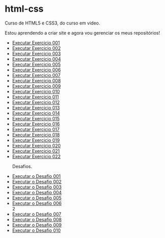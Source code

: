 # html-css
 Curso de HTML5 e CSS3, do curso em video.

 Estou aprendendo a criar site e agora vou gerenciar os meus repositórios!


<ul>
<li><a href="https://kauelucena2k.github.io/html-css/exercicios/ex001/" target="_blank">Executar Exercicio 001</a></li>
<li><a href="https://kauelucena2k.github.io/html-css/exercicios/ex002/" target="_blank">Executar Exercicio 002</a></li>
<li><a href="https://kauelucena2k.github.io/html-css/exercicios/ex003/" target="_blank">Executar Exercicio 003</a></li>
<li><a href="https://kauelucena2k.github.io/html-css/exercicios/ex004/" target="_blank">Executar Exercicio 004</a></li>
<li><a href="https://kauelucena2k.github.io/html-css/exercicios/ex005/" target="_blank" >Executar Exercicio 005</a></li>
<li><a href="https://kauelucena2k.github.io/html-css/exercicios/ex006/" target="_blank">Executar Exercicio 006</a></li>
<li><a href="https://kauelucena2k.github.io/html-css/exercicios/ex007/" target="_blank">Executar Exercicio 007</a></li>
<li><a href="https://kauelucena2k.github.io/html-css/exercicios/ex008/" target="_blank">Executar Exercicio 008</a></li>
<li><a href="https://kauelucena2k.github.io/html-css/exercicios/ex009/" target="_blank">Executar Exercicio 009</a></li>
<li><a href="https://kauelucena2k.github.io/html-css/exercicios/ex010/" target="_blank">Executar Exercicio 010</a></li>
<li><a href="https://kauelucena2k.github.io/html-css/exercicios/ex011/" target="_blank">Executar Exercicio 011</a></li>
<li><a href="https://kauelucena2k.github.io/html-css/exercicios/ex012/" target="_blank">Executar Exercicio 012</a></li>
<li><a href="https://kauelucena2k.github.io/html-css/exercicios/ex013/" target="_blank">Executar Exercicio 013</a></li>
<li><a href="https://kauelucena2k.github.io/html-css/exercicios/ex014/" target="_blank">Executar Exercicio 014</a></li>
<li><a href="https://kauelucena2k.github.io/html-css/exercicios/ex015/" target="_blank">Executar Exercicio 015</a></li>
<li><a href="https://kauelucena2k.github.io/html-css/exercicios/ex016/" target="_blank">Executar Exercicio 016</a></li>
<li><a href="https://kauelucena2k.github.io/html-css/exercicios/ex017/" target="_blank">Executar Exercicio 017</a></li>
<li><a href="https://kauelucena2k.github.io/html-css/exercicios/ex018/" target="_blank">Executar Exercicio 018</a></li>
<li><a href="https://kauelucena2k.github.io/html-css/exercicios/ex019/" target="_blank">Executar Exercicio 019</a></li>
<li><a href="https://kauelucena2k.github.io/html-css/exercicios/ex020/" target="_blank">Executar Exercicio 020</a></li>
<li><a href="https://kauelucena2k.github.io/html-css/exercicios/ex021/" target="_blank">Executar Exercicio 021</a></li>
<li><a href="https://kauelucena2k.github.io/html-css/exercicios/ex022/" target="_blank">Executar Exercicio 022</a></li>
</ul>
<ul> <p> Desafios.</p>
<li><a href="https://kauelucena2k.github.io/html-css/desafios/d001/" target="_blank">Executar o Desafio 001</a></li>
<li><a href="https://kauelucena2k.github.io/html-css/desafios/d002/" target="_blank">Executar o Desafio 002</a></li>
<li><a href="https://kauelucena2k.github.io/html-css/desafios/d003/" target="_blank">Executar o Desafio 003</a></li>
<li><a href="https://kauelucena2k.github.io/html-css/desafios/d004/" target="_blank">Executar o Desafio 004</a></li>
<li><a href="https://kauelucena2k.github.io/html-css/desafios/d005/" target="_blank">Executar o Desafio 005</a></li>
<li><a href="https://kauelucena2k.github.io/html-css/desafios/d006/" target="_blank">Executar o Desafio 006</a></li>2
<li><a href="https://kauelucena2k.github.io/html-css/desafios/d007/" target="_blank">Executar o Desafio 007</a></li>
<li><a href="https://kauelucena2k.github.io/html-css/desafios/d008/" target="_blank">Executar o Desafio 008</a></li>
<li><a href="https://kauelucena2k.github.io/html-css/desafios/d009/" target="_blank">Executar o Desafio 009</a></li>
<li><a href="https://kauelucena2k.github.io/html-css/desafios/d010/" target="_blank">Executar o Desafio 010</a></li>

</ul>